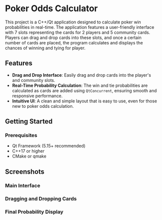 # Poker Odds Calculator

This project is a C++/Qt application designed to calculate poker win probabilities in real-time. The application features a user-friendly interface with 7 slots representing the cards for 2 players and 5 community cards. Players can drag and drop cards into these slots, and once a certain number of cards are placed, the program calculates and displays the chances of winning and tying for player.

## Features

- **Drag and Drop Interface**: Easily drag and drop cards into the player's and community slots.
- **Real-Time Probability Calculation**: The win and tie probabilities are calculated as cards are added using `QtConcurrent`, ensuring smooth and responsive performance.
- **Intuitive UI**: A clean and simple layout that is easy to use, even for those new to poker odds calculation.

## Getting Started

### Prerequisites

- Qt Framework (5.15+ recommended)
- C++17 or higher
- CMake or qmake

## Screenshots
### Main Interface

### Dragging and Dropping Cards

### Final Probability Display
